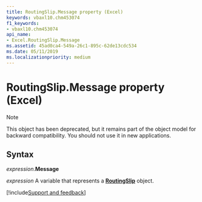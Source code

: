 ```yaml
---
title: RoutingSlip.Message property (Excel)
keywords: vbaxl10.chm453074
f1_keywords:
- vbaxl10.chm453074
api_name:
- Excel.RoutingSlip.Message
ms.assetid: 45ad0ca4-549a-26c1-895c-62de13cdc534
ms.date: 05/11/2019
ms.localizationpriority: medium
---
```



# RoutingSlip.Message property (Excel)

> [!NOTE] 
> This object has been deprecated, but it remains part of the object model for backward compatibility. You should not use it in new applications.

## Syntax

_expression_.**Message**

_expression_ A variable that represents a **[RoutingSlip](Excel.RoutingSlip.md)** object.



[!include[Support and feedback](~/includes/feedback-boilerplate.md)]